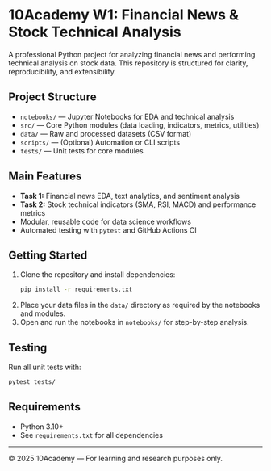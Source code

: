 # 10Academy W1: Financial News & Stock Technical Analysis

A professional Python project for analyzing financial news and performing technical analysis on stock data. This repository is structured for clarity, reproducibility, and extensibility.

## Project Structure
- `notebooks/` — Jupyter Notebooks for EDA and technical analysis
- `src/` — Core Python modules (data loading, indicators, metrics, utilities)
- `data/` — Raw and processed datasets (CSV format)
- `scripts/` — (Optional) Automation or CLI scripts
- `tests/` — Unit tests for core modules

## Main Features
- **Task 1:** Financial news EDA, text analytics, and sentiment analysis
- **Task 2:** Stock technical indicators (SMA, RSI, MACD) and performance metrics
- Modular, reusable code for data science workflows
- Automated testing with `pytest` and GitHub Actions CI

## Getting Started
1. Clone the repository and install dependencies:
   ```bash
   pip install -r requirements.txt
   ```
2. Place your data files in the `data/` directory as required by the notebooks and modules.
3. Open and run the notebooks in `notebooks/` for step-by-step analysis.

## Testing
Run all unit tests with:
```bash
pytest tests/
```

## Requirements
- Python 3.10+
- See `requirements.txt` for all dependencies



---
© 2025 10Academy — For learning and research purposes only.

